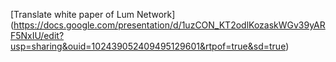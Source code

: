 [Translate white paper of Lum Network]  (https://docs.google.com/presentation/d/1uzCON_KT2odlKozaskWGv39yARF5NxIU/edit?usp=sharing&ouid=102439052409495129601&rtpof=true&sd=true)
